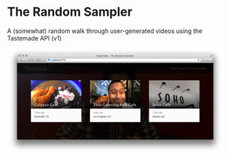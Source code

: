 The Random Sampler
==============

A (somewhat) random walk through user-generated videos using the Tastemade API (v1)

![The choices screen](https://raw.githubusercontent.com/christopherscott/random-sampler/master/screenshots/choices_wide.png)

